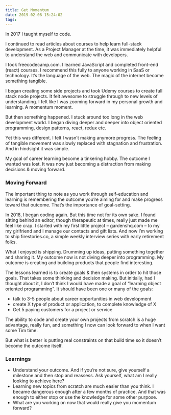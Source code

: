 ```yaml
---
title: Get Momentum
date: 2019-02-08 15:24:02
tags:
---
```


In 2017 I taught myself to code.

I continued to read articles about courses to help learn full-stack development. As a Project Manager at the time, it was immediately helpful to understand the web and communicate with developers.

I took freecodecamp.com. I learned JavaScript and completed front-end (react) courses. I recommend this fully to anyone working in SaaS or technology. It’s the language of the web. The magic of the internet become something tangible.

I began creating some side projects and took Udemy courses to create full stack node projects. It felt awesome to struggle through to new levels of understanding. I felt like I was zooming forward in my personal growth and learning. A momentum moment.

But then something happened. I stuck around too long in the web development world. I began diving deeper and deeper into object oriented programming, design patterns, react, redux etc.

Yet this was different. I felt I wasn’t making anymore progress. The feeling of tangible movement was slowly replaced with stagnation and frustration. And in hindsight it was simple.

My goal of career learning become a tinkering hobby. The outcome I wanted was lost. It was now just becoming a distraction from making decisions & moving forward.

### [](https://timpittman.co/2019/02/08/get-momentum/#Moving-Forward)Moving Forward

The important thing to note as you work through self-education and learning is remembering the outcome you’re aiming for and make progress toward that outcome. That’s the importance of goal-setting.

In 2018, I began coding again. But this time not for its own sake. I found sitting behind an editor, though therapeutic at times, really just made me feel like crap. I started with my first little project – gardenshq.com – to my my girlfriend and I manage our contacts and gift lists. And now I’m working to ship firestories.co, a simple weekly interview series with early retirement folks.

What I enjoyed is shipping. Drumming up ideas, putting something together and sharing it. My outcome now is not diving deeper into programming. My outcome is creating and building products that people find interesting.

The lessons learned is to create goals & then systems in order to hit those goals. That takes some thinking and decision making. But initially, had I thought about it, I don’t think I would have made a goal of “learning object oriented programming”. It should have been one or many of the goals:

- talk to 3-5 people about career opportunities in web development
- create X type of product or application, to complete knowledge of X
- Get 5 paying customers for a project or service

The ability to code and create your own projects from scratch is a huge advantage, really fun, and something I now can look forward to when I want some Tim time.

But what is better is putting real constraints on that build time so it doesn’t become the outcome itself.

### [](https://timpittman.co/2019/02/08/get-momentum/#Learnings)Learnings

- Understand your outcome. And if you’re not sure, give yourself a milestone and then stop and reassess. Ask yourself, what am I really looking to achieve here? 
- Learning new topics from scratch are much easier than you think. I became dangerous enough after a few months of practice. And that was enough to either stop or use the knowledge for some other purpose. 
- What are you working on now that would really give you momentum forward?
